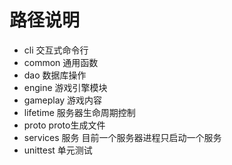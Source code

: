 # 路径说明

- cli 交互式命令行
- common 通用函数
- dao 数据库操作
- engine 游戏引擎模块
- gameplay 游戏内容
- lifetime 服务器生命周期控制
- proto proto生成文件
- services 服务 目前一个服务器进程只启动一个服务
- unittest 单元测试
